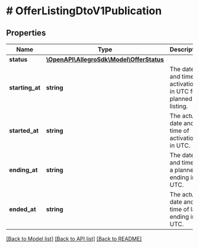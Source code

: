 # # OfferListingDtoV1Publication

## Properties

Name | Type | Description | Notes
------------ | ------------- | ------------- | -------------
**status** | [**\OpenAPI\AllegroSdk\Model\OfferStatus**](OfferStatus.md) |  | [optional]
**starting_at** | **string** | The date and time of activation in UTC for a planned listing. | [optional]
**started_at** | **string** | The actual date and time of activation in UTC. | [optional]
**ending_at** | **string** | The date and time of a planned ending in UTC. | [optional]
**ended_at** | **string** | The actual date and time of last ending in UTC. | [optional]

[[Back to Model list]](../../README.md#models) [[Back to API list]](../../README.md#endpoints) [[Back to README]](../../README.md)
